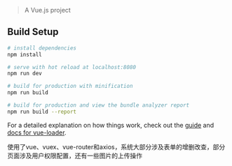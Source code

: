 > A Vue.js project

## Build Setup

``` bash
# install dependencies
npm install

# serve with hot reload at localhost:8080
npm run dev

# build for production with minification
npm run build

# build for production and view the bundle analyzer report
npm run build --report
```

For a detailed explanation on how things work, check out the [guide](http://vuejs-templates.github.io/webpack/) and [docs for vue-loader](http://vuejs.github.io/vue-loader).


使用了vue、vuex、vue-router和axios，系统大部分涉及表单的增删改查，部分页面涉及用户权限配置，还有一些图片的上传操作
